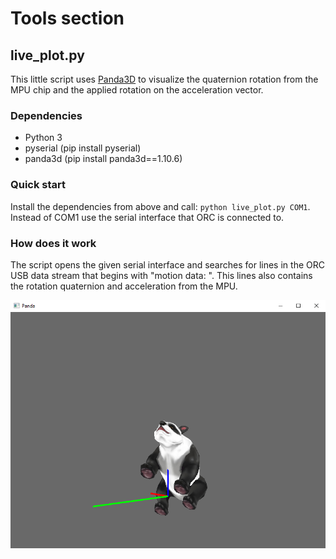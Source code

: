 # Tools section

## live_plot.py
This little script uses [Panda3D](https://www.panda3d.org/) to visualize the quaternion rotation from the MPU chip and the applied rotation on the acceleration vector.

### Dependencies
- Python 3
- pyserial (pip install pyserial)
- panda3d (pip install panda3d==1.10.6)

### Quick start
Install the dependencies from above and call: ```python live_plot.py COM1```. Instead of COM1 use the serial interface that ORC is connected to.

### How does it work
The script opens the given serial interface and searches for lines in the ORC USB data stream that begins with "motion data: ". This lines also contains the rotation quaternion and acceleration from the MPU.

![panda](https://github.com/sebastianPsm/orc/raw/master/img/panda.png)